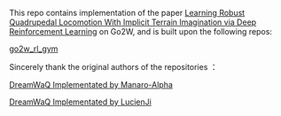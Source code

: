 This repo contains implementation of the paper [Learning Robust Quadrupedal Locomotion With Implicit Terrain Imagination via Deep Reinforcement Learning](https://arxiv.org/abs/2301.10602) on Go2W, and is built upon the following repos:

[go2w_rl_gym](https://github.com/ShengqianChen/go2w_rl_gym)

Sincerely thank the original authors of the repositories ：

[DreamWaQ Implementated by Manaro-Alpha](https://github.com/Manaro-Alpha/DreamWaQ)

[DreamWaQ Implementated by LucienJi](https://github.com/LucienJi/MetaRobotics)
